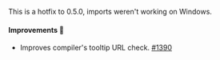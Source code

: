 This is a hotfix to 0.5.0, imports weren't working on Windows.

#### Improvements 🧹

- Improves compiler's tooltip URL check. [#1390](https://github.com/terrastruct/d2/pull/1390)
